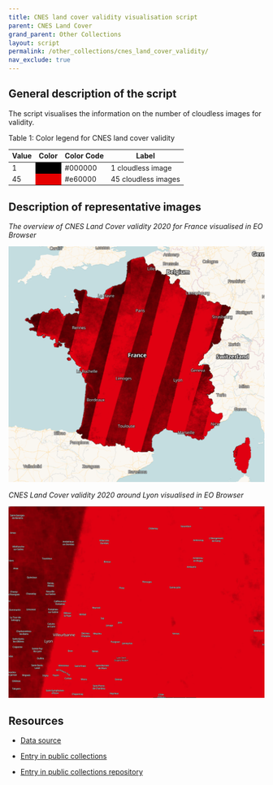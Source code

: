 ```yaml
---
title: CNES land cover validity visualisation script
parent: CNES Land Cover
grand_parent: Other Collections
layout: script
permalink: /other_collections/cnes_land_cover_validity/
nav_exclude: true
---
```



## General description of the script
The script visualises the information on the number of cloudless images for validity.

Table 1: Color legend for CNES land cover validity
<table>
  <thead>
    <tr>
      <th>Value</th>
      <th>Color</th>
      <th>Color Code</th>
      <th>Label</th>
    </tr>
  </thead>
  <tbody>
    <tr>
      <td>1</td>
      <td bgcolor="#000000"></td>
      <td>#000000</td>
      <td>1 cloudless image</td>
    </tr>
    <tr>
      <td>45</td>
      <td bgcolor="#e60000"></td>
      <td>#e60000</td>
      <td>45 cloudless images</td>
    </tr>
  </tbody>
</table>

## Description of representative images
*The overview of CNES Land Cover validity 2020 for France visualised in EO Browser*

![CNES land cover validity France overview](fig/cnes-land-cover-validity-france-overview.png)

*CNES Land Cover validity 2020 around Lyon visualised in EO Browser*

![CNES land cover validity Lyon](fig/cnes-land-cover-validity-lyon.png)

## Resources

- [Data source](https://www.theia-land.fr/en/product/land-cover-map/)

- [Entry in public collections](https://collections.sentinel-hub.com/cnes-land-cover-map/)

- [Entry in public collections repository](https://github.com/sentinel-hub/public-collections/tree/main/collections/cnes-land-cover-map/)
